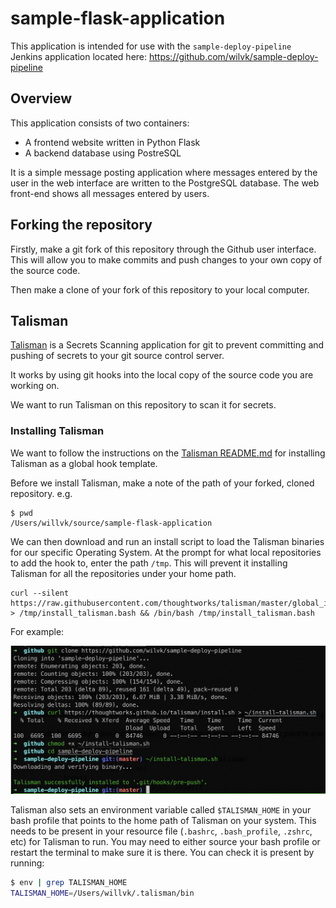 # sample-flask-application

This application is intended for use with the `sample-deploy-pipeline` Jenkins application located here: https://github.com/wilvk/sample-deploy-pipeline

## Overview

This application consists of two containers:

- A frontend website written in Python Flask
- A backend database using PostreSQL

It is a simple message posting application where messages entered by the user in the web interface are written to the PostgreSQL database. The web front-end shows all messages entered by users.

## Forking the repository

Firstly, make a git fork of this repository through the Github user interface. This will allow you to make commits and push changes to your own copy of the source code.

Then make a clone of your fork of this repository to your local computer.

## Talisman

[Talisman](https://github.com/thoughtworks/talisman) is a Secrets Scanning application for git to prevent committing and pushing of secrets to your git source control server.

It works by using git hooks into the local copy of the source code you are working on.

We want to run Talisman on this repository to scan it for secrets.

### Installing Talisman

We want to follow the instructions on the [Talisman README.md](https://github.com/thoughtworks/talisman#installation-as-a-global-hook-template
) for installing Talisman as a global hook template.


Before we install Talisman, make a note of the path of your forked, cloned repository. e.g. 

```
$ pwd
/Users/willvk/source/sample-flask-application
```

We can then download and run an install script to load the Talisman binaries for our specific Operating System. At the prompt for what local repositories to add the hook to, enter the path `/tmp`. This will prevent it installing Talisman for all the repositories under your home path.

```
curl --silent  https://raw.githubusercontent.com/thoughtworks/talisman/master/global_install_scripts/install.bash > /tmp/install_talisman.bash && /bin/bash /tmp/install_talisman.bash
```

For example:

![](./images/1.png)

Talisman also sets an environment variable called `$TALISMAN_HOME` in your bash profile that points to the home path of Talisman on your system. This needs to be present in your resource file (`.bashrc`, `.bash_profile`, `.zshrc`, etc) for Talisman to run. You may need to either source your bash profile or restart the terminal to make sure it is there. You can check it is present by running:

```bash
$ env | grep TALISMAN_HOME
TALISMAN_HOME=/Users/willvk/.talisman/bin
```



